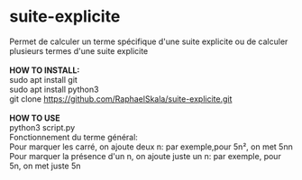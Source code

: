 # suite-explicite
Permet de calculer un terme spécifique d'une suite explicite ou de calculer plusieurs termes d'une suite explicite
<br><br> 
**HOW TO INSTALL:**
<br>sudo apt install git
<br>sudo apt install python3
<br>git clone https://github.com/RaphaelSkala/suite-explicite.git
<br><br>
**HOW TO USE**
<br>python3 script.py
<br>Fonctionnement du terme général:
<br>Pour marquer les carré, on ajoute deux n: par exemple,pour 5n², on met 5nn
<br>Pour marquer la présence d'un n, on ajoute juste un n: par exemple, pour 5n, on met juste 5n
